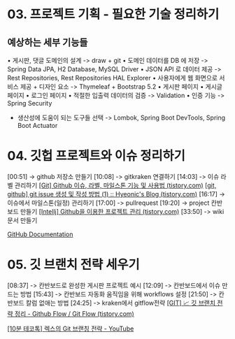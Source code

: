 # 03. 프로젝트 기획 - 필요한 기술 정리하기
## 예상하는 세부 기능들
• 게시판, 댓글 도메인의 설계 -> draw + git
• 도메인 데이터를 DB 에 저장 -> Spring Data JPA, H2 Database, MySQL Driver
• JSON API 로 데이터 제공  -> Rest Repositories, Rest Repositories HAL Explorer
• 사용자에게 웹 화면으로 서비스 제공 + 디자인 요소 -> Thymeleaf + Bootstrap 5.2
	• 게시판 페이지
	• 게시글 페이지
	• 로그인 페이지
• 적절한 입출력 데이터의 검증 -> Validation
• 인증 기능 -> Spring Security
- 생산성에 도움이 되는 도구들 선택 ->  Lombok, Spring Boot DevTools, Spring Boot Actuator

# 04. 깃헙 프로젝트와 이슈 정리하기
[00:51] -> github 저장소 만들기
[10:08] -> gitkraken 연결하기
[14:03] -> 이슈 라벨 관리하기
[[Git] Github 이슈, 라벨, 마일스톤 기능 및 사용법 (tistory.com)](https://hbase.tistory.com/211)
[[git, github] git issue 생성 및 작성 방법 (1) :: Hyeonic's Blog (tistory.com)](https://hyeonic.tistory.com/181)
[16:17] -> 이슈에서 마일스톤(일정) 관리하기
[17:00] -> pullrequest
[19:20] -> project 칸반보드 만들기
[[Intellj] Github을 이용한 프로젝트 관리 (tistory.com)](https://treasurebear.tistory.com/69)
[33:50] -> wiki 문서 만들기

[GitHub Documentation](https://docs.github.com/en)
# 05. 깃 브랜치 전략 세우기
[08:37] -> 칸반보드로 완성한 게시판 프로젝트 예시
[12:09] -> 칸반보드에서 이슈 만드는 방법
[15:43] -> 칸반보드 자동화 움직임을 위해 workflows 설정
[21:50] -> 칸반보드 칼럼 없애는 방법
[24:25] -> kraken에서 gitflow전략
[[GIT] 📈 깃 브랜치 전략 정리 - Github Flow / Git Flow (tistory.com)](https://inpa.tistory.com/entry/GIT-%E2%9A%A1%EF%B8%8F-github-flow-git-flow-%F0%9F%93%88-%EB%B8%8C%EB%9E%9C%EC%B9%98-%EC%A0%84%EB%9E%B5#-%EB%B8%8C%EB%9E%9C%EC%B9%98-%EC%A0%84%EB%9E%B5%EC%9D%B4-%EC%97%86%EC%9C%BC%EB%A9%B4)

[[10분 테코톡] 렉스의 Git 브랜칭 전략 - YouTube](https://www.youtube.com/watch?v=wtsr5keXUyE)
